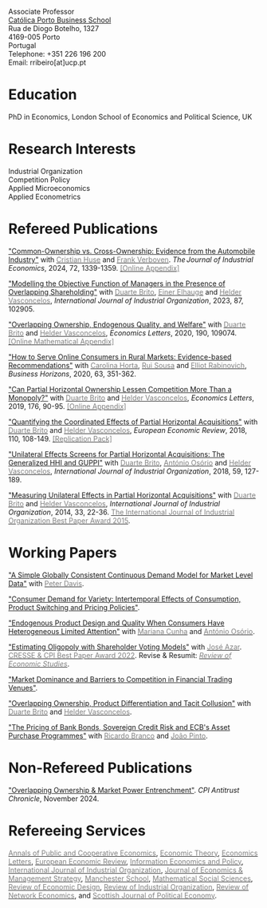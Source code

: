 Associate Professor<br/>
[Católica Porto Business School](https://catolicabs.porto.ucp.pt/)<br/>
Rua de Diogo Botelho, 1327<br/>
4169-005 Porto<br/>
Portugal<br/>
Telephone: +351 226 196 200<br/>
Email: rribeiro[at]ucp.pt<br/>

# Education<br/>
PhD in Economics, London School of Economics and Political Science, UK

# Research Interests<br/>
Industrial Organization<br/>
Competition Policy<br/>
Applied Microeconomics<br/>
Applied Econometrics<br/>

# Refereed Publications<br/>
["Common-Ownership vs. Cross-Ownership: Evidence from the Automobile Industry"](https://doi.org/10.1111/joie.12390) with [<span style="color: #808080">Cristian Huse</span>](https://cristianhuse.github.io/) and [<span style="color: #808080">Frank Verboven</span>](https://sites.google.com/site/frankverbo). *The Journal of Industrial Economics*, 2024, 72, 1339-1359. [<span style="color: #808080">[Online Appendix]</span>](https://onlinelibrary.wiley.com/action/downloadSupplement?doi=10.1111%2Fjoie.12390&file=joie12390-sup-0001-suppinfo.pdf)

["Modelling the Objective Function of Managers in the Presence of Overlapping Shareholding"](https://doi.org/10.1016/j.ijindorg.2022.102905) with [<span style="color: #808080">Duarte Brito</span>](https://www.dcsa.fct.unl.pt/pessoas/professor-associado-com-agregacao/duarte-brito), [<span style="color: #808080">Einer Elhauge</span>](https://hls.harvard.edu/faculty/directory/10234/Elhauge) and [<span style="color: #808080">Helder Vasconcelos</span>](https://www.fep.up.pt/docentes/hvasconcelos/), *International Journal of Industrial Organization*, 2023, 87, 102905.  

["Overlapping Ownership, Endogenous Quality, and Welfare"](https://doi.org/10.1016/j.econlet.2020.109074) with [<span style="color: #808080">Duarte Brito</span>](https://www.dcsa.fct.unl.pt/pessoas/professor-associado-com-agregacao/duarte-brito) and [<span style="color: #808080">Helder Vasconcelos</span>](https://www.fep.up.pt/docentes/hvasconcelos/), *Economics Letters*, 2020, 190, 109074. [<span style="color: #808080">[Online Mathematical Appendix]</span>](https://ars.els-cdn.com/content/image/1-s2.0-S0165176520300744-mmc1.pdf)

["How to Serve Online Consumers in Rural Markets: Evidence-based Recommendations"](https://doi.org/10.1016/j.bushor.2020.01.007) with [<span style="color: #808080">Carolina Horta</span>](https://www.researchgate.net/profile/Carolina-Horta), [<span style="color: #808080">Rui Sousa</span>](https://rsousaedu.wordpress.com/) and [<span style="color: #808080">Elliot Rabinovich</span>](https://search.asu.edu/profile/330867), *Business Horizons*, 2020, 63, 351-362.

["Can Partial Horizontal Ownership Lessen Competition More Than a Monopoly?"](https://doi.org/10.1016/j.econlet.2018.12.039) with [<span style="color: #808080">Duarte Brito</span>](https://www.dcsa.fct.unl.pt/pessoas/professor-associado-com-agregacao/duarte-brito) and [<span style="color: #808080">Helder Vasconcelos</span>](https://www.fep.up.pt/docentes/hvasconcelos/), *Economics Letters*, 2019, 176, 90-95. [<span style="color: #808080">[Online Appendix]</span>](https://ars.els-cdn.com/content/image/1-s2.0-S0165176518305330-mmc1.pdf)

["Quantifying the Coordinated Effects of Partial Horizontal Acquisitions"](https://doi.org/10.1016/j.euroecorev.2018.07.009) with [<span style="color: #808080">Duarte Brito</span>](https://www.dcsa.fct.unl.pt/pessoas/professor-associado-com-agregacao/duarte-brito) and [<span style="color: #808080">Helder Vasconcelos</span>](https://www.fep.up.pt/docentes/hvasconcelos/), *European Economic Review*, 2018, 110, 108-149. [<span style="color: #808080">[Replication Pack]</span>](https://ars.els-cdn.com/content/image/1-s2.0-S0014292118301156-mmc1.zip)

["Unilateral Effects Screens for Partial Horizontal Acquisitions: The Generalized HHI and GUPPI"](https://doi.org/10.1016/j.ijindorg.2018.03.005) with [<span style="color: #808080">Duarte Brito</span>](https://www.dcsa.fct.unl.pt/pessoas/professor-associado-com-agregacao/duarte-brito), [<span style="color: #808080">António Osório</span>](https://iris.urv.cat/es/ipublic/researcher/322034) and [<span style="color: #808080">Helder Vasconcelos</span>](https://www.fep.up.pt/docentes/hvasconcelos/), *International Journal of Industrial Organization*, 2018, 59, 127-189.

["Measuring Unilateral Effects in Partial Horizontal Acquisitions"](https://doi.org/10.1016/j.ijindorg.2013.12.003) with [<span style="color: #808080">Duarte Brito</span>](https://www.dcsa.fct.unl.pt/pessoas/professor-associado-com-agregacao/duarte-brito) and [<span style="color: #808080">Helder Vasconcelos</span>](https://www.fep.up.pt/docentes/hvasconcelos/), *International Journal of Industrial Organization*, 2014, 33, 22-36. [<span style="color: #808080">The International Journal of Industrial Organization Best Paper Award 2015</span>](https://www.journals.elsevier.com/international-journal-of-industrial-organization/awards/best-paper-award-2015/).

# Working Papers<br/>
["A Simple Globally Consistent Continuous Demand Model for Market Level Data"](https://papers.ssrn.com/sol3/papers.cfm?abstract_id=1690163) with [<span style="color: #808080">Peter Davis</span>](https://www.brattle.com/experts/peter-davis/).

["Consumer Demand for Variety: Intertemporal Effects of Consumption, Product Switching and Pricing Policies"](https://papers.ssrn.com/sol3/papers.cfm?abstract_id=1690144).

["Endogenous Product Design and Quality When Consumers Have Heterogeneous Limited Attention"](https://papers.ssrn.com/sol3/papers.cfm?abstract_id=2860456) with [<span style="color: #808080">Mariana Cunha</span>](https://catolicabs.porto.ucp.pt/person/mariana-alves-da-cunha) and [<span style="color: #808080">António Osório</span>](https://iris.urv.cat/es/ipublic/researcher/322034).

["Estimating Oligopoly with Shareholder Voting Models"](https://papers.ssrn.com/sol3/papers.cfm?abstract_id=3988265) with [<span style="color: #808080">José Azar</span>](https://sites.google.com/site/joseazar/). [<span style="color: #808080">CRESSE & CPI Best Paper Award 2022</span>](https://www.cresse.info/cresse-cpi-awards/). Revise & Resumit: [<span style="color: #808080">*Review of Economic Studies*</span>](https://www.restud.com/). 

["Market Dominance and Barriers to Competition in Financial Trading Venues"](https://papers.ssrn.com/sol3/papers.cfm?abstract_id=1287443).

["Overlapping Ownership, Product Differentiation and Tacit Collusion"](https://papers.ssrn.com/sol3/papers.cfm?abstract_id=4626233) with  [<span style="color: #808080">Duarte Brito</span>](https://www.dcsa.fct.unl.pt/pessoas/professor-associado-com-agregacao/duarte-brito) and [<span style="color: #808080">Helder Vasconcelos</span>](https://www.fep.up.pt/docentes/hvasconcelos/).

["The Pricing of Bank Bonds, Sovereign Credit Risk and ECB's Asset Purchase Programmes"](https://papers.ssrn.com/sol3/papers.cfm?abstract_id=3691310) with  [<span style="color: #808080">Ricardo Branco</span>](https://www.linkedin.com/in/ricardo-branco-14819394) and [<span style="color: #808080">João Pinto</span>](https://catolicabs.porto.ucp.pt/person/joao-filipe-monteiro-pinto).

# Non-Refereed Publications<br/>
["Overlapping Ownership & Market Power Entrenchment"](OVERLAPPING-OWNERSHIP-MARKET-POWER-ENTRENCHMENT.pdf). *CPI Antitrust Chronicle*, November 2024.

# Refereeing Services<br/>
[<span style="color: #808080">Annals of Public and Cooperative Economics</span>](https://onlinelibrary.wiley.com/journal/14678292), [<span style="color: #808080">Economic Theory</span>](https://link.springer.com/journal/199), [<span style="color: #808080">Economics Letters</span>](https://www.sciencedirect.com/journal/economics-letters), [<span style="color: #808080">European Economic Review</span>](https://www.journals.elsevier.com/european-economic-review), [<span style="color: #808080">Information Economics and Policy</span>](https://www.journals.elsevier.com/information-economics-and-policy/), [<span style="color: #808080">International Journal of Industrial Organization</span>](https://www.journals.elsevier.com/international-journal-of-industrial-organization), [<span style="color: #808080">Journal of Economics & Management Strategy</span>](https://onlinelibrary.wiley.com/journal/15309134), [<span style="color: #808080">Manchester School</span>](https://onlinelibrary.wiley.com/journal/14679957), [<span style="color: #808080">Mathematical Social Sciences</span>](https://www.sciencedirect.com/journal/mathematical-social-sciences), [<span style="color: #808080">Review of Economic Design</span>](https://www.springer.com/journal/10058), [<span style="color: #808080">Review of Industrial Organization</span>](https://www.springer.com/journal/11151), [<span style="color: #808080">Review of Network Economics</span>](https://www.degruyter.com/rne), and [<span style="color: #808080">Scottish Journal of Political Economy</span>](https://onlinelibrary.wiley.com/journal/14679485).
